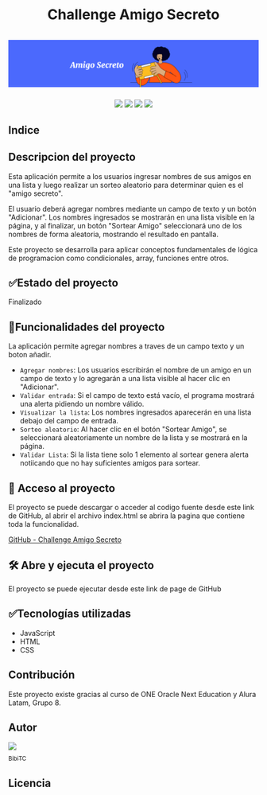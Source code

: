 <div align="center">
  <h1 align="center">
    Challenge Amigo Secreto
    <br />
    <br />
    <img src="./img/PortadaAmigoSecreto.png" alt="Portada Amigo Secreto" class="container__imagen-portada" />
  </h1>
</div>

<p align="center">
  <img src="https://img.shields.io/badge/STATUS-FIN%20DESAROLLO-green">
  <img src="https://img.shields.io/badge/STATUS-CURSO%20ONE-green">
  <img src="https://img.shields.io/badge/STATUS-%20ORACLE-green">
  <img src="https://img.shields.io/badge/STATUS-%20ALURA%20LATAM-green">
</p>

## Indice

## Descripcion del proyecto
Esta aplicación permite a los usuarios ingresar nombres de sus amigos en una lista y luego realizar un sorteo aleatorio para determinar quien es el "amigo secreto".

El usuario deberá agregar nombres mediante un campo de texto y un botón "Adicionar". Los nombres ingresados se mostrarán en una lista visible en la página, y al finalizar, un botón "Sortear Amigo" seleccionará uno de los nombres de forma aleatoria, mostrando el resultado en pantalla.

Este proyecto se desarrolla para aplicar conceptos fundamentales de lógica de programacion como condicionales, array, funciones entre otros.

## :white_check_mark:Estado del proyecto

Finalizado 

## :hammer:Funcionalidades del proyecto

La aplicación permite agregar nombres a traves de un campo texto y un boton añadir.

- `Agregar nombres`: Los usuarios escribirán el nombre de un amigo en un campo de texto y lo agregarán a una lista visible al hacer clic en "Adicionar".
- `Validar entrada`: Si el campo de texto está vacío, el programa mostrará una alerta pidiendo un nombre válido.
- `Visualizar la lista`: Los nombres ingresados aparecerán en una lista debajo del campo de entrada.
- `Sorteo aleatorio`: Al hacer clic en el botón "Sortear Amigo", se seleccionará aleatoriamente un nombre de la lista y se mostrará en la página.
- `Validar Lista`: Si la lista tiene solo 1 elemento al sortear genera alerta notiicando que no hay suficientes amigos para sortear.


## 📁 Acceso al proyecto
El proyecto se puede descargar o acceder al codigo fuente desde este link de GitHub, al abrir el archivo index.html se abrira la pagina que contiene toda la funcionalidad.

[GitHub - Challenge Amigo Secreto](https://github.com/BibiTC/ChallengeAmigoSecreto)

## 🛠️ Abre y ejecuta el proyecto
El proyecto se puede ejecutar desde este link de page de GitHub



## :white_check_mark:Tecnologías utilizadas
- JavaScript
- HTML
- CSS
  
## Contribución
Este proyecto existe gracias al curso de ONE Oracle Next Education y Alura Latam, Grupo 8.

## Autor

[<img src="https://avatars.githubusercontent.com/BibiTC" width=115><br><sub>BibiTC</sub>](https://github.com/BibiTC)

## Licencia


